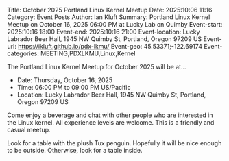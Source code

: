 Title: October 2025 Portland Linux Kernel Meetup
Date: 2025:10:06 11:16
Category: Event Posts
Author: Ian Kluft
Summary: Portland Linux Kernel Meetup on October 16, 2025 06:00 PM at Lucky Lab on Quimby
Event-start: 2025:10:16 18:00
Event-end: 2025:10:16 21:00
Event-location: Lucky Labrador Beer Hall, 1945 NW Quimby St, Portland, Oregon 97209 US
Event-url: https://ikluft.github.io/pdx-lkmu/
Event-geo: 45.53371;-122.69174
Event-categories: MEETING,PDXLKMU,Linux,Kernel

The Portland Linux Kernel Meetup for October 2025 will be at...

* Date: Thursday, October 16, 2025
* Time: 06:00 PM to 09:00 PM US/Pacific
* Location: Lucky Labrador Beer Hall, 1945 NW Quimby St, Portland, Oregon 97209 US

Come enjoy a beverage and chat with other people who are interested in the Linux kernel. All experience levels are welcome. This is a friendly and casual meetup.

Look for a table with the plush Tux penguin. Hopefully it will be nice enough to be outside. Otherwise, look for a table inside.
